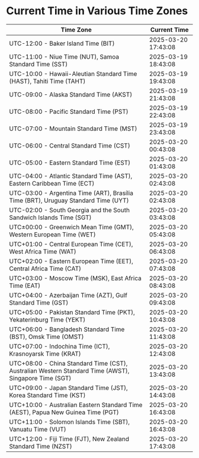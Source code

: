# Current Time in Various Time Zones

| Time Zone | Current Time |
|-----------|--------------|
| UTC-12:00 - Baker Island Time (BIT) | 2025-03-20 17:43:08 |
| UTC-11:00 - Niue Time (NUT), Samoa Standard Time (SST) | 2025-03-19 18:43:08 |
| UTC-10:00 - Hawaii-Aleutian Standard Time (HAST), Tahiti Time (TAHT) | 2025-03-19 19:43:08 |
| UTC-09:00 - Alaska Standard Time (AKST) | 2025-03-19 21:43:08 |
| UTC-08:00 - Pacific Standard Time (PST) | 2025-03-19 22:43:08 |
| UTC-07:00 - Mountain Standard Time (MST) | 2025-03-19 23:43:08 |
| UTC-06:00 - Central Standard Time (CST) | 2025-03-20 00:43:08 |
| UTC-05:00 - Eastern Standard Time (EST) | 2025-03-20 01:43:08 |
| UTC-04:00 - Atlantic Standard Time (AST), Eastern Caribbean Time (ECT) | 2025-03-20 02:43:08 |
| UTC-03:00 - Argentina Time (ART), Brasília Time (BRT), Uruguay Standard Time (UYT) | 2025-03-20 02:43:08 |
| UTC-02:00 - South Georgia and the South Sandwich Islands Time (SGT) | 2025-03-20 03:43:08 |
| UTC±00:00 - Greenwich Mean Time (GMT), Western European Time (WET) | 2025-03-20 05:43:08 |
| UTC+01:00 - Central European Time (CET), West Africa Time (WAT) | 2025-03-20 06:43:08 |
| UTC+02:00 - Eastern European Time (EET), Central Africa Time (CAT) | 2025-03-20 07:43:08 |
| UTC+03:00 - Moscow Time (MSK), East Africa Time (EAT) | 2025-03-20 08:43:08 |
| UTC+04:00 - Azerbaijan Time (AZT), Gulf Standard Time (GST) | 2025-03-20 09:43:08 |
| UTC+05:00 - Pakistan Standard Time (PKT), Yekaterinburg Time (YEKT) | 2025-03-20 10:43:08 |
| UTC+06:00 - Bangladesh Standard Time (BST), Omsk Time (OMST) | 2025-03-20 11:43:08 |
| UTC+07:00 - Indochina Time (ICT), Krasnoyarsk Time (KRAT) | 2025-03-20 12:43:08 |
| UTC+08:00 - China Standard Time (CST), Australian Western Standard Time (AWST), Singapore Time (SGT) | 2025-03-20 13:43:08 |
| UTC+09:00 - Japan Standard Time (JST), Korea Standard Time (KST) | 2025-03-20 14:43:08 |
| UTC+10:00 - Australian Eastern Standard Time (AEST), Papua New Guinea Time (PGT) | 2025-03-20 16:43:08 |
| UTC+11:00 - Solomon Islands Time (SBT), Vanuatu Time (VUT) | 2025-03-20 16:43:08 |
| UTC+12:00 - Fiji Time (FJT), New Zealand Standard Time (NZST) | 2025-03-20 17:43:08 |

